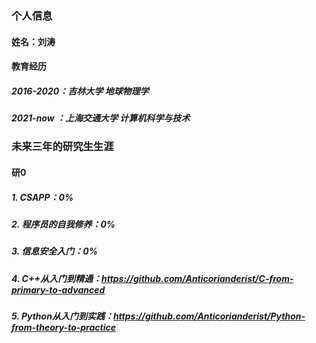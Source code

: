 ### 个人信息
#### 姓名：刘涛
#### 教育经历
##### 2016-2020：吉林大学 地球物理学
##### 2021-now ：上海交通大学 计算机科学与技术

### 未来三年的研究生生涯
#### 研0
##### 1. CSAPP：0%
##### 2. 程序员的自我修养：0%
##### 3. 信息安全入门：0%
##### 4. C++从入门到精通：https://github.com/Anticorianderist/C-from-primary-to-advanced
##### 5. Python从入门到实践：https://github.com/Anticorianderist/Python-from-theory-to-practice
